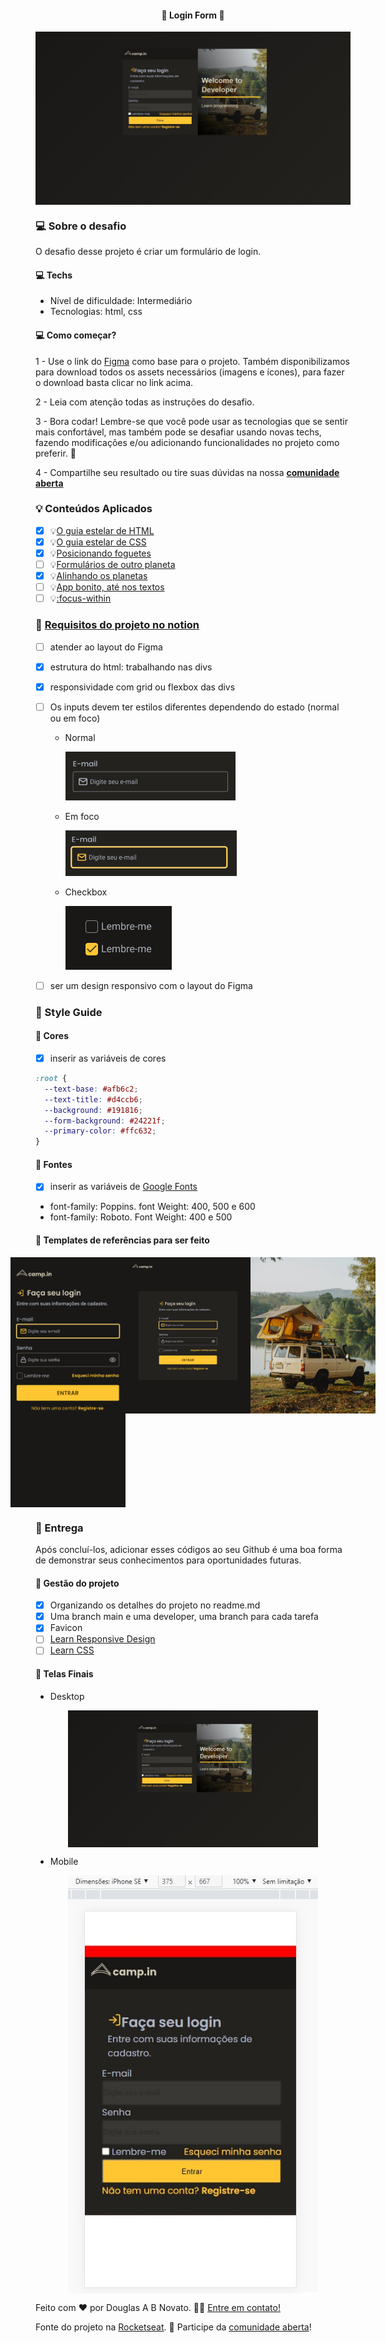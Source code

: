 <h4 align="center"> 
	🚧 Login Form 🚀
</h4>

<p align="center" style="display: flex; align-items: flex-start; justify-content: center;">
  <img alt="versão 1 do projeto" title="#rocketnews" src="./.github/versao-0.1.jpg">
</p>  

### 💻 Sobre o desafio

O desafio desse projeto é criar um formulário de login.

#### 💻 Techs

- Nível de dificuldade: Intermediário
- Tecnologias: html, css

#### 💻 Como começar?

1 - Use o link do [Figma](https://www.figma.com/file/pxHVsTJwZVFZ9UEqJC0GJR/DD-Login-Form-CSS-Copy?fuid=850142401757702475) como base para o projeto. Também disponibilizamos para download todos os assets necessários (imagens e ícones), para fazer o download basta clicar no link acima.  

2 - Leia com atenção todas as instruções do desafio.

3 - Bora codar! Lembre-se que você pode usar as tecnologias que se sentir mais confortável, mas também pode se desafiar usando novas techs, fazendo modificações e/ou adicionando funcionalidades no projeto como preferir. 🚀

4 - Compartilhe seu resultado ou tire suas dúvidas na nossa [**comunidade aberta**](https://discord.gg/bacwY2gDCF)

### 💡 Conteúdos Aplicados

- [x] 💡[O guia estelar de HTML](https://app.rocketseat.com.br/node/o-guia-estelar-de-html)
- [x] 💡[O guia estelar de CSS](https://app.rocketseat.com.br/node/o-guia-estelar-de-css)
- [x] 💡[Posicionando foguetes](https://app.rocketseat.com.br/node/posicionando-foguetes)
- [ ] 💡[Formulários de outro planeta](https://app.rocketseat.com.br/node/formularios-de-outro-planeta)
- [x] 💡[Alinhando os planetas](https://app.rocketseat.com.br/node/flexbox)
- [ ] 💡[App bonito, até nos textos](https://app.rocketseat.com.br/node/flexbox)
- [ ] 💡[:focus-within](https://developer.mozilla.org/pt-BR/docs/Web/CSS/:focus-within)

### 🚀 [Requisitos do projeto no notion](https://efficient-sloth-d85.notion.site/Desafio-Login-Form-CSS-a10caea5a183494e97eb9ce4f33536b3)

- [ ] atender ao layout do Figma
- [x] estrutura do html: trabalhando nas divs
- [x] responsividade com grid ou flexbox das divs
- [ ] Os inputs devem ter estilos diferentes dependendo do estado (normal ou em foco)
    - Normal
        
        ![Normal](./.github/normal.png)
        
    - Em foco
        
        ![Em foco](./.github/em-foco.png)
        
    - Checkbox
        
        ![Checkbox](./.github/checkbox.png)
        
- [ ] ser um design responsivo com o layout do Figma
 
### 🎨 Style Guide

#### 🎨 Cores

- [x] inserir as variáveis de cores

````css
:root {
  --text-base: #afb6c2;
  --text-title: #d4ccb6;
  --background: #191816;
  --form-background: #24221f;
  --primary-color: #ffc632;
}
````

#### 🎨 Fontes

- [x] inserir as variáveis de [Google Fonts](https://fonts.google.com/)
- font-family: Poppins. font Weight: 400, 500 e 600
- font-family: Roboto. Font Weight: 400 e 500 

#### 🎨 Templates de referências para ser feito

<p align="center" style="display: flex; align-items: flex-start; justify-content: center;">
  <img alt="mobile" title="#rocketnews" src="./.github/mobile-dark-yellow.png" height="400px">
  <img alt="desktop" title="#rocketnews" src="./.github/web-dark-yellow.png" width="400px">
</p>  

### 📅 Entrega

Após concluí-los, adicionar esses códigos ao seu Github é uma boa forma de demonstrar seus conhecimentos para oportunidades futuras.

#### 📅 Gestão do projeto

- [x] Organizando os detalhes do projeto no readme.md
- [x] Uma branch main e uma developer, uma branch para cada tarefa
- [x] Favicon
- [ ] [Learn Responsive Design](https://web.dev/learn/design/)
- [ ] [Learn CSS](https://web.dev/learn/css/)

#### 📅 Telas Finais

- Desktop

<p align="center" style="display: flex; align-items: flex-start; justify-content: center;">
  <img alt="versão 1 do projeto" title="#rocketnews" src="./.github/versao-0.1.jpg" width="400px">
</p>  

- Mobile

<p align="center" style="display: flex; align-items: flex-start; justify-content: center;">
  <img alt="versão 1 do projeto" title="#rocketnews" src="./.github/versao-mobile-0.1.jpg" width="400px">
</p>  

Feito com ❤️ por Douglas A B Novato. 👋🏽 [Entre em contato!](https://www.linkedin.com/in/douglasabnovato/)
 
Fonte do projeto na [Rocketseat](https://www.rocketseat.com.br/). 👋 Participe da [comunidade aberta](https://discord.gg/bacwY2gDCF)!